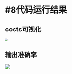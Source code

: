 # #8代码运行结果





## costs可视化

<img src="https://s1.328888.xyz/2022/10/03/P1bzw.png" style="zoom: 50%;" /> 











## 输出准确率

![](https://s1.328888.xyz/2022/10/03/P1myX.png) 



